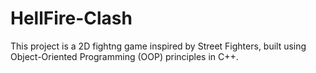 # HellFire-Clash
This project is a 2D fightng game inspired by Street Fighters, built using Object-Oriented Programming (OOP) principles in C++.
